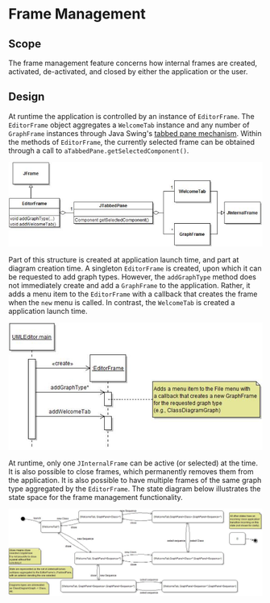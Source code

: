# Frame Management

## Scope

The frame management feature concerns how internal frames are created, activated, de-activated, and closed by either the application or the user.

## Design

At runtime the application is controlled by an instance of `EditorFrame`. The `EditorFrame` object aggregates a `WelcomeTab` instance and any number of `GraphFrame` instances through Java Swing's [tabbed pane mechanism](http://docs.oracle.com/javase/7/docs/api/javax/swing/JTabbedPane.html). Within the methods of `EditorFrame`, the currently selected frame can be obtained through a call to `aTabbedPane.getSelectedComponent()`.

![JetUML Class Diagram](frames.jpg)

Part of this structure is created at application launch time, and part at diagram creation time. A singleton `EditorFrame` is created, upon which it can be requested to add graph types. However, the `addGraphType` method does not immediately create and add a `GraphFrame` to the application. Rather, it adds a menu item to the `EditorFrame` with a callback that creates the frame when the `new` menu is called. In contrast, the `WelcomeTab` is created a application launch time.

![JetUML Class Diagram](frames.sequence.jpg)

At runtime, only one `JInternalFrame` can be active (or selected) at the time. It is also possible to close frames, which permanently removes them from the application. It is also possible to have multiple frames of the same graph type aggregated by the `EditorFrame`. The state diagram below illustrates the state space for the frame management functionality.

![JetUML Class Diagram](frames.state.jpg)
